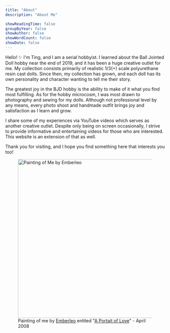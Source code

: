 ```yaml
---
title: "About"
description: "About Me"

showReadingTime: false
groupByYear: false
showAuthor: false
showWordCount: false
showDate: false
---
```


Hello! :sparkles: I'm Ting, and I am a serial hobbyist. I learned about the Ball Jointed Doll hobby near the end of 2019, and it has been a huge creative outlet for me. My collection consists primarily of realistic 1/3(+) scale polyurethane resin cast dolls. Since then, my collection has grown, and each doll has its own personality and character wanting to tell me their story.

The greatest joy in the BJD hobby is the ability to make of it what you find most fulfilling. As for the hobby microcosm, I was most drawn to photography and sewing for my dolls. Although not professional level by any means, every photo shoot and handmade outfit brings joy and satisfaction as I learn and grow.

I share some of my experiences via YouTube videos which serves as another creative outlet. Despite only being on screen occasionally, I strive to provide informative and entertaining videos for those who are interested. This website is an extension of that as well.

Thank you for visiting, and I hope you find something here that interests you too!

<figure><img src="/profile-pic.jpg" alt="Painting of Me by Emberleo" width="500"><figcaption>Painting of me by <a href="https://www.deviantart.com/emberleo/gallery">Emberleo</a> entited "<a href="https://www.deviantart.com/emberleo/art/Portrait-of-Love-83075520">A Portait of Love</a>" - April 2008</figcaption></figure> 